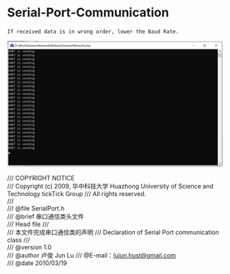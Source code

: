 # Serial-Port-Communication
 ```
If received data is in wrong order, lower the Baud Rate.
```

![image](https://github.com/Bigpig4396/Serial-Port-Communication/blob/master/hello.png)

/// COPYRIGHT NOTICE  
/// Copyright (c) 2009, 华中科技大学 Huazhong University of Science and Technology tickTick Group
/// All rights reserved.  
///   
/// @file    SerialPort.h    
/// @brief   串口通信类头文件  
/// Head file
///  
/// 本文件完成串口通信类的声明 
/// Declaration of Serial Port communication class 
///  
/// @version 1.0     
/// @author  卢俊  Jun Lu 
/// @E-mail：lujun.hust@gmail.com  
/// @date    2010/03/19 
